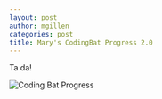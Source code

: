 ```yaml
---
layout: post
author: mgillen
categories: post
title: Mary's CodingBat Progress 2.0
---
```


Ta da!

![Coding Bat Progress](http://i.imgur.com/rZ4cO1C.png)
